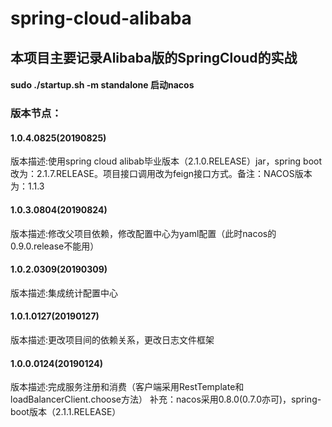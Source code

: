# spring-cloud-alibaba
## 本项目主要记录Alibaba版的SpringCloud的实战
#### sudo ./startup.sh -m standalone 启动nacos
### 版本节点：
#### 1.0.4.0825(20190825)
版本描述:使用spring cloud alibab毕业版本（2.1.0.RELEASE）jar，spring boot 改为：2.1.7.RELEASE。项目接口调用改为feign接口方式。备注：NACOS版本为：1.1.3
#### 1.0.3.0804(20190824)
版本描述:修改父项目依赖，修改配置中心为yaml配置（此时nacos的0.9.0.release不能用）
#### 1.0.2.0309(20190309)
版本描述:集成统计配置中心
#### 1.0.1.0127(20190127)
版本描述:更改项目间的依赖关系，更改日志文件框架
#### 1.0.0.0124(20190124)
版本描述:完成服务注册和消费（客户端采用RestTemplate和loadBalancerClient.choose方法）
补充：nacos采用0.8.0(0.7.0亦可)，spring-boot版本（2.1.1.RELEASE）
